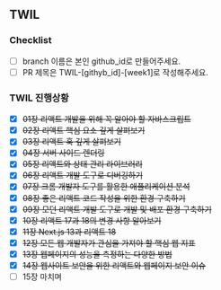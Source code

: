 ## TWIL

<!-- 자유롭게 작성해주세요 ex. 새롭게 배운 내용 한 줄 작성 or 생략 -->

### Checklist

- [ ] branch 이름은 본인 github_id로 만들어주세요.
- [ ] PR 제목은 TWIL-[githyb_id]-[week1]로 작성해주세요.

### TWIL 진행상황

<!-- 이번 주 함께 공부한 곳에 check[x] 해주세요 -->
<!-- 이전에 함께 공부한 곳은 ~~text~~ 로 지워주세요 -->

- [x] ~~01장 리액트 개발을 위해 꼭 알아야 할 자바스크립트~~
- [x] ~~02장 리액트 핵심 요소 깊게 살펴보기~~
- [x] ~~03장 리액트 훅 깊게 살펴보기~~
- [x] ~~04장 서버 사이드 렌더링~~
- [x] ~~05장 리액트와 상태 관리 라이브러리~~
- [x] ~~06장 리액트 개발 도구로 디버깅하기~~
- [x] ~~07장 크롬 개발자 도구를 활용한 애플리케이션 분석~~
- [x] ~~08장 좋은 리액트 코드 작성을 위한 환경 구축하기~~
- [x] ~~09장 모던 리액트 개발 도구로 개발 및 배포 환경 구축하기~~
- [x] ~~10장 리액트 17과 18의 변경 사항 알아보기~~
- [x] ~~11장 Next.js 13과 리액트 18~~
- [x] ~~12장 모든 웹 개발자가 관심을 가져야 할 핵심 웹 지표~~
- [x] ~~13장 웹페이지의 성능을 측정하는 다양한 방법~~
- [x] ~~14장 웹사이트 보안을 위한 리액트와 웹페이지 보안 이슈~~
- [ ] 15장 마치며

<!--
## 스터디 기록 방법
1. main > [github_id] 으로 branch를 생성합니다.
2. [github_id] 이름의 자신의 폴더를 만들고 해당 주차의 스터디 내용을 week[1~8] 폴더에 md 로 작성한 뒤 commit 합니다.
3. main 으로 PR를 올립니다.
-->
